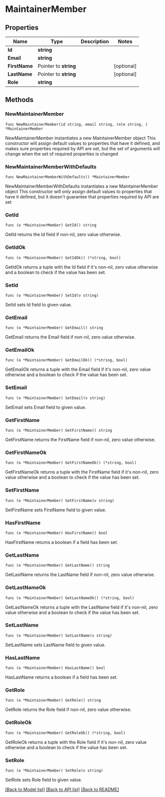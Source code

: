 # MaintainerMember

## Properties

Name | Type | Description | Notes
------------ | ------------- | ------------- | -------------
**Id** | **string** |  | 
**Email** | **string** |  | 
**FirstName** | Pointer to **string** |  | [optional] 
**LastName** | Pointer to **string** |  | [optional] 
**Role** | **string** |  | 

## Methods

### NewMaintainerMember

`func NewMaintainerMember(id string, email string, role string, ) *MaintainerMember`

NewMaintainerMember instantiates a new MaintainerMember object
This constructor will assign default values to properties that have it defined,
and makes sure properties required by API are set, but the set of arguments
will change when the set of required properties is changed

### NewMaintainerMemberWithDefaults

`func NewMaintainerMemberWithDefaults() *MaintainerMember`

NewMaintainerMemberWithDefaults instantiates a new MaintainerMember object
This constructor will only assign default values to properties that have it defined,
but it doesn't guarantee that properties required by API are set

### GetId

`func (o *MaintainerMember) GetId() string`

GetId returns the Id field if non-nil, zero value otherwise.

### GetIdOk

`func (o *MaintainerMember) GetIdOk() (*string, bool)`

GetIdOk returns a tuple with the Id field if it's non-nil, zero value otherwise
and a boolean to check if the value has been set.

### SetId

`func (o *MaintainerMember) SetId(v string)`

SetId sets Id field to given value.


### GetEmail

`func (o *MaintainerMember) GetEmail() string`

GetEmail returns the Email field if non-nil, zero value otherwise.

### GetEmailOk

`func (o *MaintainerMember) GetEmailOk() (*string, bool)`

GetEmailOk returns a tuple with the Email field if it's non-nil, zero value otherwise
and a boolean to check if the value has been set.

### SetEmail

`func (o *MaintainerMember) SetEmail(v string)`

SetEmail sets Email field to given value.


### GetFirstName

`func (o *MaintainerMember) GetFirstName() string`

GetFirstName returns the FirstName field if non-nil, zero value otherwise.

### GetFirstNameOk

`func (o *MaintainerMember) GetFirstNameOk() (*string, bool)`

GetFirstNameOk returns a tuple with the FirstName field if it's non-nil, zero value otherwise
and a boolean to check if the value has been set.

### SetFirstName

`func (o *MaintainerMember) SetFirstName(v string)`

SetFirstName sets FirstName field to given value.

### HasFirstName

`func (o *MaintainerMember) HasFirstName() bool`

HasFirstName returns a boolean if a field has been set.

### GetLastName

`func (o *MaintainerMember) GetLastName() string`

GetLastName returns the LastName field if non-nil, zero value otherwise.

### GetLastNameOk

`func (o *MaintainerMember) GetLastNameOk() (*string, bool)`

GetLastNameOk returns a tuple with the LastName field if it's non-nil, zero value otherwise
and a boolean to check if the value has been set.

### SetLastName

`func (o *MaintainerMember) SetLastName(v string)`

SetLastName sets LastName field to given value.

### HasLastName

`func (o *MaintainerMember) HasLastName() bool`

HasLastName returns a boolean if a field has been set.

### GetRole

`func (o *MaintainerMember) GetRole() string`

GetRole returns the Role field if non-nil, zero value otherwise.

### GetRoleOk

`func (o *MaintainerMember) GetRoleOk() (*string, bool)`

GetRoleOk returns a tuple with the Role field if it's non-nil, zero value otherwise
and a boolean to check if the value has been set.

### SetRole

`func (o *MaintainerMember) SetRole(v string)`

SetRole sets Role field to given value.



[[Back to Model list]](../README.md#documentation-for-models) [[Back to API list]](../README.md#documentation-for-api-endpoints) [[Back to README]](../README.md)


